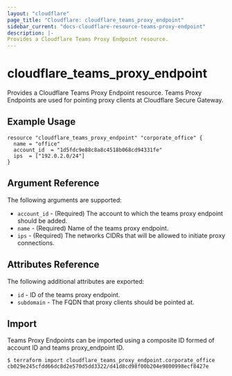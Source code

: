 ```yaml
---
layout: "cloudflare"
page_title: "Cloudflare: cloudflare_teams_proxy_endpoint"
sidebar_current: "docs-cloudflare-resource-teams-proxy-endpoint"
description: |-
Provides a Cloudflare Teams Proxy Endpoint resource.
---
```


# cloudflare_teams_proxy_endpoint

Provides a Cloudflare Teams Proxy Endpoint resource. Teams Proxy Endpoints are used for pointing proxy clients at
Cloudflare Secure Gateway.

## Example Usage

```hcl
resource "cloudflare_teams_proxy_endpoint" "corporate_office" {
  name = "office"
  account_id  = "1d5fdc9e88c8a8c4518b068cd94331fe"
  ips  = ["192.0.2.0/24"]
}
```

## Argument Reference

The following arguments are supported:

* `account_id` - (Required) The account to which the teams proxy endpoint should be added.
* `name` - (Required) Name of the teams proxy endpoint.
* `ips` - (Required) The networks CIDRs that will be allowed to initiate proxy connections.

## Attributes Reference

The following additional attributes are exported:

* `id` - ID of the teams proxy endpoint.
* `subdomain` - The FQDN that proxy clients should be pointed at.

## Import

Teams Proxy Endpoints can be imported using a composite ID formed of account
ID and teams proxy_endpoint ID.

```
$ terraform import cloudflare_teams_proxy_endpoint.corporate_office cb029e245cfdd66dc8d2e570d5dd3322/d41d8cd98f00b204e9800998ecf8427e
```
